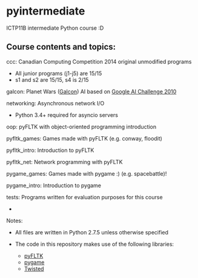 pyintermediate
==============

ICTP11B intermediate Python course :D

Course contents and topics:
---------------------------

ccc: Canadian Computing Competition 2014 original unmodified programs

- All junior programs (j1-j5) are 15/15
- s1 and s2 are 15/15, s4 is 2/15

galcon: Planet Wars ([Galcon](http://www.galcon.com/)) AI based on [Google AI Challenge 2010](http://planetwars.aichallenge.org/index.php)

networking: Asynchronous network I/O

- Python 3.4+ required for asyncio servers

oop: pyFLTK with object-oriented programming introduction

pyfltk_games: Games made with pyFLTK (e.g. conway, floodit)

pyfltk_intro: Introduction to pyFLTK

pyfltk_net: Network programming with pyFLTK

pygame_games: Games made with pygame :) (e.g. spacebattle)!

pygame_intro: Introduction to pygame

tests: Programs written for evaluation purposes for this course

-
Notes:

* All files are written in Python 2.7.5 unless otherwise specified

* The code in this repository makes use of the following libraries:

    - [pyFLTK](http://pyfltk.sourceforge.net/)
    - [pygame](http://pygame.org/news.html)
    - [Twisted](http://twistedmatrix.com/trac/)
